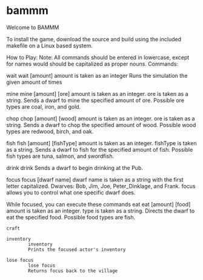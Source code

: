 bammm
=====

Welcome to BAMMM

To install the game, download the source and build using the included makefile on a Linux based system.

How to Play:
Note: All commands should be entered in lowercase, except for names would should be capitalized as proper nouns.
Commands:

wait
	wait [amount]
	amount is taken as an integer
	Runs the simulation the given amount of times

mine
	mine [amount] [ore]
	amount is taken as an integer.
	ore is taken as a string.
	Sends a dwarf to mine the specified amount of ore.  Possible ore types are coal, iron, and gold.

chop
	chop [amount] [wood]
	amount is taken as an integer.
	ore is taken as a string.
	Sends a dwarf to chop the specified amount of wood.  Possible wood types are redwood, birch, and oak.

fish
	fish [amount] [fishType]
	amount is taken as an integer.
	fishType is taken as a string.
	Sends a dwarf to fish for the specified amount of fish.  Possible fish types are tuna, salmon, and swordfish.

drink
	drink
	Sends a dwarf to begin drinking at the Pub.
	
focus
	focus [dwarf name]
	dwarf name is taken as a string with the first letter capitalized.
	Dwarves: Bob, Jim, Joe, Peter_Dinklage, and Frank.
	focus allows you to control what one specific dwarf does.

While focused, you can execute these commands
	eat
	eat [amount] [food]
	amount is taken as an integer.
	type is taken as a string.
	Directs the dwarf to eat the specified food.  Possible food types are fish.

	craft
	
	inventory
	        inventory
	        Prints the focused actor's inventory
	        
	lose focus
	        lose focus
	        Returns focus back to the village
